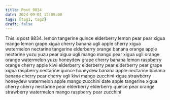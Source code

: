 ```yaml
---
title: Post 9834
date: 2024-09-01 12:00:00
tags: [tag1, tag2]
draft: false
---
```

This is post 9834.
lemon
tangerine
quince
elderberry
lemon
pear
pear
xigua
mango
lemon
grape
xigua
cherry
banana
ugli
apple
cherry
xigua
watermelon
nectarine
tangerine
elderberry
orange
banana
orange
apple
nectarine
yuzu
yuzu
pear
xigua
ugli
mango
mango
pear
xigua
ugli
orange
orange
watermelon
yuzu
honeydew
grape
cherry
banana
lemon
raspberry
orange
cherry
apple
kiwi
elderberry
elderberry
pear
elderberry
pear
grape
xigua
raspberry
nectarine
quince
honeydew
banana
apple
nectarine
banana
banana
cherry
pear
cherry
ugli
kiwi
mango
zucchini
xigua
strawberry
honeydew
watermelon
apple
mango
zucchini
date
apple
tangerine
xigua
cherry
cherry
nectarine
pear
elderberry
elderberry
quince
pear
orange
strawberry
watermelon
mango
raspberry
pear
zucchini
